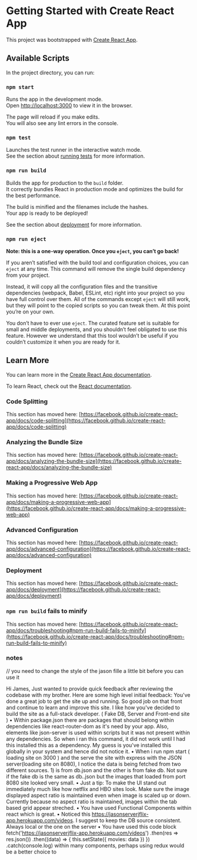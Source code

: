 # Getting Started with Create React App

This project was bootstrapped with
[Create React App](https://github.com/facebook/create-react-app).

## Available Scripts

In the project directory, you can run:

### `npm start`

Runs the app in the development mode.\
Open [http://localhost:3000](http://localhost:3000) to view it in the browser.

The page will reload if you make edits.\
You will also see any lint errors in the console.

### `npm test`

Launches the test runner in the interactive watch mode.\
See the section about [running tests](https://facebook.github.io/create-react-app/docs/running-tests)
for more information.

### `npm run build`

Builds the app for production to the `build` folder.\
It correctly bundles React in production mode and optimizes the build for the best
performance.

The build is minified and the filenames include the hashes.\
Your app is ready to be deployed!

See the section about
[deployment](https://facebook.github.io/create-react-app/docs/deployment) for
more information.

### `npm run eject`

**Note: this is a one-way operation. Once you `eject`, you can’t go back!**

If you aren’t satisfied with the build tool and configuration choices, you can
`eject` at any time. This command will remove the single build dependency from
your project.

Instead, it will copy all the configuration files and the transitive
dependencies (webpack, Babel, ESLint, etc) right into your project so you have
full control over them. All of the commands except `eject` will still work, but
they will point to the copied scripts so you can tweak them. At this point
you’re on your own.

You don’t have to ever use `eject`. The curated feature set is suitable for
small and middle deployments, and you shouldn’t feel obligated to use this
feature. However we understand that this tool wouldn’t be useful if you couldn’t
customize it when you are ready for it.

## Learn More

You can learn more in the
[Create React App documentation](https://facebook.github.io/create-react-app/docs/getting-started).

To learn React, check out the [React documentation](https://reactjs.org/).

### Code Splitting

This section has moved here:
[https://facebook.github.io/create-react-app/docs/code-splitting](https://facebook.github.io/create-react-app/docs/code-splitting)

### Analyzing the Bundle Size

This section has moved here:
[https://facebook.github.io/create-react-app/docs/analyzing-the-bundle-size](https://facebook.github.io/create-react-app/docs/analyzing-the-bundle-size)

### Making a Progressive Web App

This section has moved here:
[https://facebook.github.io/create-react-app/docs/making-a-progressive-web-app](https://facebook.github.io/create-react-app/docs/making-a-progressive-web-app)

### Advanced Configuration

This section has moved here:
[https://facebook.github.io/create-react-app/docs/advanced-configuration](https://facebook.github.io/create-react-app/docs/advanced-configuration)

### Deployment

This section has moved here:
[https://facebook.github.io/create-react-app/docs/deployment](https://facebook.github.io/create-react-app/docs/deployment)

### `npm run build` fails to minify

This section has moved here:
[https://facebook.github.io/create-react-app/docs/troubleshooting#npm-run-build-fails-to-minify](https://facebook.github.io/create-react-app/docs/troubleshooting#npm-run-build-fails-to-minify)

### notes

// you need to change the style of the jason fille a little bit before you can
use it


Hi James,
Just wanted to provide quick feedback after reviewing the codebase with my brother.
Here are some high level initial feedback: You've done a great job to get the site up and running. So good job on that front and continue to learn and improve this site. I like how you've decided to build the site as a full-stack developer. ( Fake DB, Server and Front-end site )
•	Within package.json there are packages that should belong within dependencies like react-router-dom as it's need by your app. Also, elements like json-server is used within scripts but it was not present within any dependencies. So when i ran this command, it did not work until I had this installed this as a dependency. My guess is you've installed this globally in your system and hence did not notice it.
•	When i run npm start ( loading site on 3000 ) and the serve the site with express with the JSON server(loading site on 8080), I notice the data is being fetched from two different sources. 1) is from db.json and the other is from fake db. Not sure if the fake db is the same as db..json but the images that loaded from port 8080 site looked very small.
•	Just a tip: To make the UI stand out immediately much like how netflix and HBO sites look. Make sure the image displayed aspect ratio is maintained even when image is scaled up or down. Currently because no aspect ratio is maintained, images within the tab based grid appear streched.
•	You have used Functional Components within react which is great.
•	Noticed this https://jasonserverjflix-app.herokuapp.com/videos. I suggest to keep the DB source consistent. Always local or the one on the server
•	You have used this code block
fetch('https://jasonserverjflix-app.herokuapp.com/videos')
.then(res => res.json())
.then((data) => {
this.setState({ movies: data })
})
.catch(console.log)
within many components, perhaps using redux would be a better choice to 